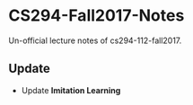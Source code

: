 # CS294-Fall2017-Notes

Un-official lecture notes of cs294-112-fall2017.

## Update

* Update **Imitation Learning**
